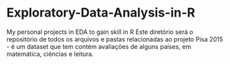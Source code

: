 # Exploratory-Data-Analysis-in-R
My personal projects in EDA to gain skill in R 
Este diretório será o repositório de todos os arquivos e pastas relacionadas ao projeto Pisa 2015 - é um dataset  que tem contém avaliações de alguns países, em matemática, ciências e leitura.
